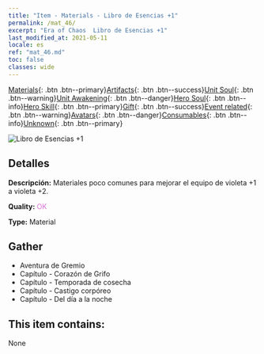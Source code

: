 ```yaml
---
title: "Item - Materials - Libro de Esencias +1"
permalink: /mat_46/
excerpt: "Era of Chaos  Libro de Esencias +1"
last_modified_at: 2021-05-11
locale: es
ref: "mat_46.md"
toc: false
classes: wide
---
```

 [Materials](/ItemsES/){: .btn .btn--primary}[Artifacts](/ItemsES/Artifacts/){: .btn .btn--success}[Unit Soul](/ItemsES/UnitSoul/){: .btn .btn--warning}[Unit Awakening](/ItemsES/UnitAwakening/){: .btn .btn--danger}[Hero Soul](/ItemsES/HeroSoul/){: .btn .btn--info}[Hero Skill](/ItemsES/HeroSkill/){: .btn .btn--primary}[Gift](/ItemsES/Gift/){: .btn .btn--success}[Event related](/ItemsES/Events/){: .btn .btn--warning}[Avatars](/ItemsES/Avatars/){: .btn .btn--danger}[Consumables](/ItemsES/Consumables/){: .btn .btn--info}[Unknown](/ItemsES/Unknown/){: .btn .btn--primary}

 ![Libro de Esencias +1](/images/t/i_cailiao_hexin2.png)

## Detalles
 **Descripción:** Materiales poco comunes para mejorar el equipo de violeta +1 a violeta +2.

 **Quality:** <span style="color: #DA70D6">OK</span>

 **Type:** Material

## Gather

*    Aventura de Gremio 
*    Capítulo - Corazón de Grifo 
*    Capítulo - Temporada de cosecha 
*    Capítulo - Castigo corpóreo 
*    Capítulo - Del día a la noche 

## This item contains:

  None

